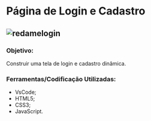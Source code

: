 # Página de Login e Cadastro
![redamelogin](https://user-images.githubusercontent.com/48417347/84444007-200a6980-ac17-11ea-85b5-00b28c7f9038.png)
------------

### Objetivo:
Construir uma tela de login e cadastro dinâmica.

### Ferramentas/Codificação Utilizadas:
- VsCode;
- HTML5;
- CSS3;
- JavaScript.
